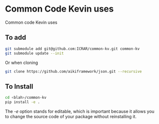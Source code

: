 # Common Code Kevin uses
Common code Kevin uses

## To add

```bash
git submodule add git@github.com:ICRAR/common-kv.git common-kv
git submodule update --init
```
Or when cloning

```bash
git clone https://github.com/aikiframework/json.git --recursive
```

## To Install

```bash
cd <blah>/common-kv
pip install -e .
```

The _-e_ option stands for editable, which is important because it allows you to change the source code of your package without reinstalling it.
